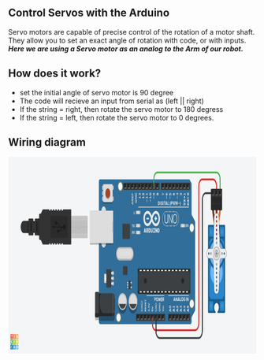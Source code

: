 ## Control Servos with the Arduino 
Servo motors are capable of precise control of the rotation of a motor shaft. They allow you to set an exact angle of rotation with code, or with inputs. ***Here we are using a Servo motor as an analog to the Arm of our robot.***<br>
## How does it work?
- set the initial angle of servo motor is 90 degree
- The code will recieve an input from serial as (left || right)
- If the string = right, then rotate the servo motor to 180 degress
- If the string = left, then rotate the servo motor to 0 degrees.

## Wiring diagram

<img src="/ArduinoControlCode/Arduino_task4.png" width="790" height="400">
